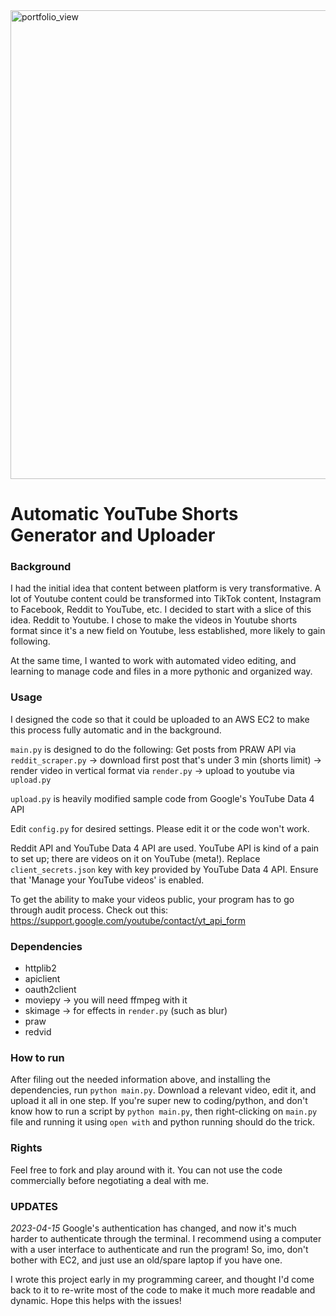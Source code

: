 <img width="750" alt="portfolio_view" src="https://construyenpais.com/wp-content/uploads/YouTube-y-Reddit-las-redes-que-mas-crecieron-en-EE.UU-durante-la-pandemia.png">

# Automatic YouTube Shorts Generator and Uploader

### Background
I had the initial idea that content between platform is very transformative. A lot of Youtube content could be transformed into TikTok content, Instagram to Facebook, Reddit to YouTube, etc. I decided to start with a slice of this idea. Reddit to Youtube. I chose to make the videos in Youtube shorts format since it's a new field on Youtube, less established, more likely to gain following.

At the same time, I wanted to work with automated video editing, and learning to manage code and files in a more pythonic and organized way.

### Usage
I designed the code so that it could be uploaded to an AWS EC2 to make this process fully automatic and in the background.

`main.py` is designed to do the following:
Get posts from PRAW API via `reddit_scraper.py` → download first post that's under 3 min (shorts limit) → render video in vertical format via `render.py` → upload to youtube via `upload.py`

`upload.py` is heavily modified sample code from Google's YouTube Data 4 API

Edit `config.py` for desired settings. Please edit it or the code won't work.

Reddit API and YouTube Data 4 API are used. YouTube API is kind of a pain to set up; there are videos on it on YouTube (meta!). Replace `client_secrets.json` key with key provided by YouTube Data 4 API. Ensure that 'Manage your YouTube videos' is enabled.

To get the ability to make your videos public, your program has to go through audit process.
Check out this: https://support.google.com/youtube/contact/yt_api_form

### Dependencies
- httplib2
- apiclient
- oauth2client
- moviepy → you will need ffmpeg with it
- skimage → for effects in `render.py` (such as blur)
- praw
- redvid

### How to run
After filing out the needed information above, and installing the dependencies, run `python main.py`. Download a relevant video, edit it, and upload it all in one step.
If you're super new to coding/python, and don't know how to run a script by `python main.py`, then right-clicking on `main.py` file and running it using `open with` and python running should do the trick.

### Rights
Feel free to fork and play around with it. You can not use the code commercially before negotiating a deal with me.

### UPDATES
*2023-04-15*
Google's authentication has changed, and now it's much harder to authenticate through the terminal. I recommend using a computer with a user interface to authenticate and run the program! So, imo, don't bother with EC2, and just use an old/spare laptop if you have one.

I wrote this project early in my programming career, and thought I'd come back to it to re-write most of the code to make it much more readable and dynamic. Hope this helps with the issues!